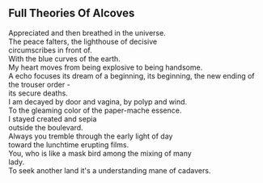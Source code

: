 Full Theories Of Alcoves
------------------------
Appreciated and then breathed in the universe.  
The peace falters, the lighthouse of decisive  
circumscribes in front of.  
With the blue curves of the earth.  
My heart moves from being explosive to being handsome.  
A echo focuses its dream of a beginning, its beginning, the new ending of the trouser order -  
its secure deaths.  
I am decayed by door and vagina, by polyp and wind.  
To the gleaming color of the paper-mache essence.  
I stayed created and sepia  
outside the boulevard.  
Always you tremble through the early light of day  
toward the lunchtime erupting films.  
You, who is like a mask bird among the mixing of many  
lady.  
To seek another land it's a understanding mane of cadavers.  
